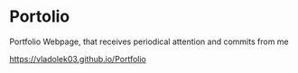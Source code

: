 # Portolio
Portfolio Webpage, that receives periodical attention and commits from me

https://vladolek03.github.io/Portfolio
